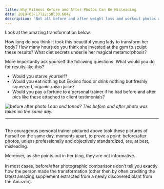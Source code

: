 ```yaml
---
title: Why Fitness Before and After Photos Can Be Misleading
date: 2019-03-17T22:58:30.684Z
description: 'Not all before and after weight loss and workout photos are credible. '
---
```

Look at the amazing transformation below. 

How long do you think it took this beautiful young lady to transform her body? How many hours do you think she invested at the gym to sculpt these results? What diet secrets underlie her magical metamorphosis?

More importantly ask yourself the following questions: What would you do for results like this? 

* Would you starve yourself? 
* Would you eat nothing but Eskimo food or drink nothing but freshly squeezed, organic raisin juice? 
* Would you pay a fortune to a personal trainer if he had before and after pics like these attached to client testimonials?

![before after photo](/img/before-after-workout.png "before after photo")
_Lean and toned? This before and after photo was taken on the same day._<hr>

\
The courageous personal trainer pictured above took these pictures of herself on the same day, moments apart, to prove a point: before/after photos, unless professionally and objectively standardized, are, at best, misleading. 

Moreover, as she points out in her blog, they are not informative. \
\
In most cases, before/after photographic comparisons don’t tell you exactly how the person made the transformation (other then by often crediting the latest amazing supplement extracted from a newly discovered plant from the Amazon).
